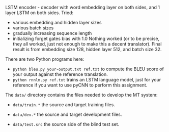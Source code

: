 LSTM encoder - decoder with word embedding layer on both sides, and 1 layer LSTM on both sides. 
Tried: 
- various embedding and hidden layer sizes 
- various batch sizes 
- gradually increasing sequence length 
- initializing forget gates bias with 1.0 
Nothing worked (or to be precise, they all worked, just not enough to make this a decent translator). Final result is from  embedding size 128, hidden layer 512, and batch size 32. 

There are two Python programs here:

 - `python bleu.py your-output.txt ref.txt` to compute the BLEU score of your output against the reference translation.
 - `python rnnlm.py ref.txt` trains an LSTM language model, just for your reference if you want to use pyCNN to perform this assignment.

The `data/` directory contains the files needed to develop the MT system:

 - `data/train.*` the source and target training files.

 - `data/dev.*` the source and target development files.

 - `data/test.src` the source side of the blind test set.
